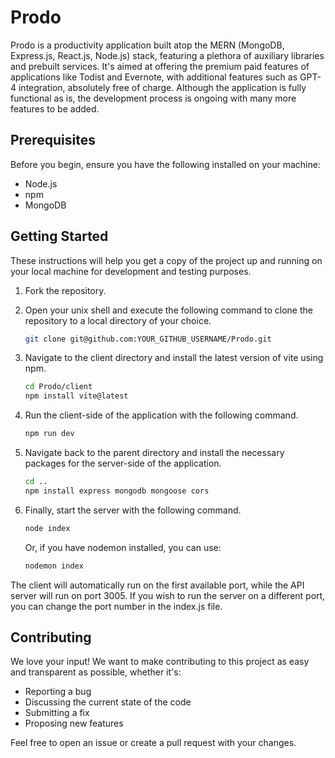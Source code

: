 # Prodo
Prodo is a productivity application built atop the MERN (MongoDB, Express.js, React.js, Node.js) stack, featuring a plethora of auxiliary libraries and prebuilt services. It's aimed at offering the premium paid features of applications like Todist and Evernote, with additional features such as GPT-4 integration, absolutely free of charge. Although the application is fully functional as is, the development process is ongoing with many more features to be added.

## Prerequisites

Before you begin, ensure you have the following installed on your machine:

- Node.js
- npm
- MongoDB

## Getting Started

These instructions will help you get a copy of the project up and running on your local machine for development and testing purposes.

1. Fork the repository.
2. Open your unix shell and execute the following command to clone the repository to a local directory of your choice.

    ```bash
    git clone git@github.com:YOUR_GITHUB_USERNAME/Prodo.git
    ```

3. Navigate to the client directory and install the latest version of vite using npm.

    ```bash
    cd Prodo/client
    npm install vite@latest
    ```

4. Run the client-side of the application with the following command.

    ```bash
    npm run dev
    ```

5. Navigate back to the parent directory and install the necessary packages for the server-side of the application.

    ```bash
    cd ..
    npm install express mongodb mongoose cors
    ```

6. Finally, start the server with the following command.

    ```bash
    node index
    ```
   Or, if you have nodemon installed, you can use:

    ```bash
    nodemon index
    ```
The client will automatically run on the first available port, while the API server will run on port 3005. If you wish to run the server on a different port, you can change the port number in the index.js file.

## Contributing

We love your input! We want to make contributing to this project as easy and transparent as possible, whether it's:

- Reporting a bug
- Discussing the current state of the code
- Submitting a fix
- Proposing new features

Feel free to open an issue or create a pull request with your changes.



